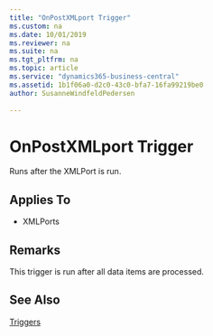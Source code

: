 ```yaml
---
title: "OnPostXMLport Trigger"
ms.custom: na
ms.date: 10/01/2019
ms.reviewer: na
ms.suite: na
ms.tgt_pltfrm: na
ms.topic: article
ms.service: "dynamics365-business-central"
ms.assetid: 1b1f06a0-d2c0-43c0-bfa7-16fa99219be0
author: SusanneWindfeldPedersen
 
---
```



# OnPostXMLport Trigger
Runs after the XMLPort is run.  
  
## Applies To  
- XMLPorts  
  
## Remarks  
 This trigger is run after all data items are processed.  
  
## See Also  
 [Triggers](devenv-triggers.md)